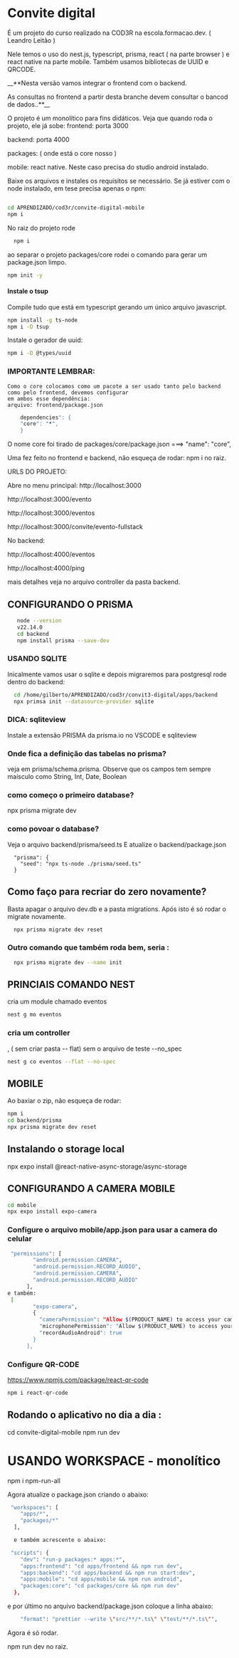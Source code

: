 # Convite digital

É um projeto do curso realizado na COD3R na escola.formacao.dev. ( Leandro Leitão )

Nele temos o uso do nest.js, typescript, prisma, react ( na parte browser ) e react native na parte mobile. 
Também usamos bibliotecas de UUID e QRCODE. 

__**Nesta versão vamos integrar o frontend com o backend.

As consultas no frontend a partir desta branche devem consultar o bancod de dados..**__ 

O projeto é um monolítico para fins didáticos. 
Veja que quando roda o projeto, ele já sobe: 
frontend: porta 3000

backend: porta 4000

packages: ( onde está o core nosso )

mobile: react native. Neste caso precisa do studio android instalado. 


Baixe os arquivos e instales os requisitos se necessário. 
Se já estiver com o node instalado, em tese precisa apenas o npm:
```bash

cd APRENDIZADO/cod3r/convite-digital-mobile
npm i  
```
No raiz do projeto rode

```bash
  npm i  
```
ao separar o projeto packages/core rodei o comando para gerar um package.json limpo. 

```bash
npm init -y  
```

#### Instale  o tsup
Compile tudo que está em typescript gerando um único arquivo javascript. 
```bash
npm install -g ts-node
npm i -D tsup 
```

Instale o gerador de uuid:
```bash
npm i -D @types/uuid
```

### IMPORTANTE LEMBRAR:
    Como o core colocamos como um pacote a ser usado tanto pelo backend como pelo frontend, devemos configurar 
    em ambos esse dependência: 
    arquivo: frontend/package.json
```bash
    dependencies": {
    "core": "*",
    }
```

O nome core foi tirado de packages/core/package.json ===>   "name": "core",

Uma fez feito no frontend e backend, não esqueça de rodar: npm i no raiz. 

URLS DO PROJETO: 

  Abre no menu principal:
  http://localhost:3000

  http://localhost:3000/evento

  http://localhost:3000/eventos

  http://localhost:3000/convite/evento-fullstack

  

  No backend:

  http://localhost:4000/eventos
  
  http://localhost:4000/ping

  mais detalhes veja no arquivo controller da pasta backend. 

## CONFIGURANDO O PRISMA
```bash
   node --version 
   v22.14.0
   cd backend
   npm install prisma --save-dev
```    
### USANDO SQLITE
  Inicalmente vamos usar o sqlite e depois migraremos para postgresql 
  rode dentro do backend: 
```bash
  cd /home/gilberto/APRENDIZADO/cod3r/convit3-digital/apps/backend
  npx primsa init --datasource-provider sqlite
```    
### DICA: sqliteview
 Instale a extensão PRISMA da prisma.io no VSCODE e sqliteview

### Onde fica a definição das tabelas no prisma?

veja em prisma/schema.prisma. 
Observe que os campos tem sempre maísculo como String, Int, Date, Boolean

### como começo o primeiro database?
npx prisma migrate dev

### como povoar o database?
Veja o arquivo backend/prisma/seed.ts
E atualize o backend/package.json 
```
  "prisma": {
    "seed": "npx ts-node ./prisma/seed.ts"
  }
```
## Como faço para recriar do zero novamente? 
Basta apagar o arquivo dev.db e a pasta migrations. 
Após isto é só rodar o migrate novamente. 
```bash
  npx prisma migrate dev reset 
```    


### Outro comando que também roda bem, seria : 
```bash
  npx prisma migrate dev --name init
```    

## PRINCIAIS COMANDO NEST
cria um module chamado eventos
```bash
nest g mo eventos 
```    

### cria um controller

, ( sem criar pasta  -- flat) sem o arquivo de teste --no_spec
```bash
nest g co eventos --flat --no-spec
```    

## MOBILE

Ao baxiar o zip, não esqueça de rodar: 
```bash
npm i 
cd backend/prisma
npx prisma migrate dev reset 
```    
## Instalando o storage local
npx expo install @react-native-async-storage/async-storage

## CONFIGURANDO A CAMERA MOBILE
```bash
cd mobile
npx expo install expo-camera

```    
### Configure o arquivo mobile/app.json para usar a camera do celular
```bash
 "permissions": [
        "android.permission.CAMERA",
        "android.permission.RECORD_AUDIO",
        "android.permission.CAMERA",
        "android.permission.RECORD_AUDIO"
      ],
e também: 
 [
        "expo-camera",
        {
          "cameraPermission": "Allow $(PRODUCT_NAME) to access your camera",
          "microphonePermission": "Allow $(PRODUCT_NAME) to access your microphone",
          "recordAudioAndroid": true
        }
      ],      
```    
### Configure QR-CODE

https://www.npmjs.com/package/react-qr-code

```bash
npm i react-qr-code
```

## Rodando o aplicativo no dia a dia : 
cd convite-digital-mobile
npm run dev

# USANDO WORKSPACE - monolítico

npm i npm-run-all

Agora atualize o package.json criando o abaixo:
```bash
 "workspaces": [
    "apps/*",
    "packages/*"
  ],

  e também acrescente o abaixo: 

 "scripts": {
    "dev": "run-p packages:* apps:*",
    "apps:frontend": "cd apps/frontend && npm run dev",
    "apps:backend": "cd apps/backend && npm run start:dev",
    "apps:mobile": "cd apps/mobile && npm run android",
    "packages:core": "cd packages/core && npm run dev"
  },
```  
e por último no arquivo backend/package.json coloque a linha abaixo:
```bash
    "format": "prettier --write \"src/**/*.ts\" \"test/**/*.ts\"",
```
Agora é só rodar.

npm run dev no raiz. 